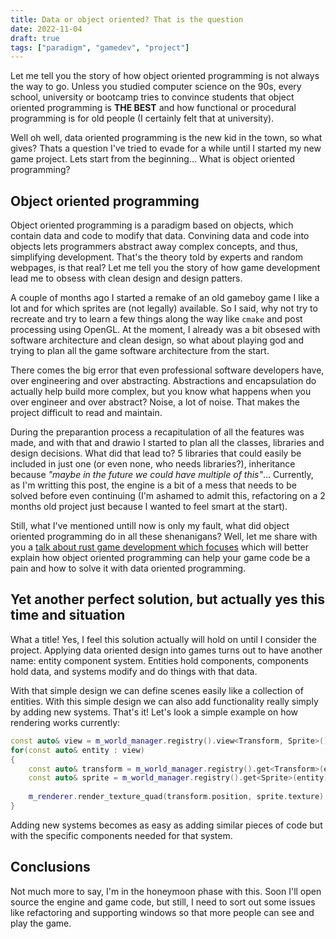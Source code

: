 ```yaml
---
title: Data or object oriented? That is the question
date: 2022-11-04
draft: true
tags: ["paradigm", "gamedev", "project"]
---
```


Let me tell you the story of how object oriented programming is not always the way to go. Unless you studied computer science on the 90s, every school, university or bootcamp tries to convince students that object oriented programming is **THE BEST** and how functional or procedural programming is for old people (I certainly felt that at university).

Well oh well, data oriented programming is the new kid in the town, so what gives? Thats a question I've tried to evade for a while until I started my new game project. Lets start from the beginning... What is object oriented programming?

## Object oriented programming 

Object oriented programming is a paradigm based on objects, which contain data and code to modify that data. Convining data and code into objects lets programmers abstract away complex concepts, and thus, simplifying development. That's the theory told by experts and random webpages, is that real? Let me tell you the story of how game development lead me to obsess with clean design and design patters.

A couple of months ago I started a remake of an old gameboy game I like a lot and for which sprites are (not legally) available. So I said, why not try to recreate and try to learn a few things along the way like `cmake` and post processing using OpenGL. At the moment, I already was a bit obsesed with software architecture and clean design, so what about playing god and trying to plan all the game software architecture from the start.

There comes the big error that even professional software developers have, over engineering and over abstracting. Abstractions and encapsulation do actually help build more complex, but you know what happens when you over engineer and over abstract? Noise, a lot of noise. That makes the project difficult to read and maintain.

During the preparantion process a recapitulation of all the features was made, and with that and drawio I started to plan all the classes, libraries and design decisions. What did that lead to? 5 libraries that could easily be included in just one (or even none, who needs libraries?), inheritance because *"maybe in the future we could have multiple of this"*... Currently, as I'm writting this post, the engine is a bit of a mess that needs to be solved before even continuing (I'm ashamed to admit this, refactoring on a 2 months old project just because I wanted to feel smart at the start).

Still, what I've mentioned untill now is only my fault, what did object oriented programming do in all these shenanigans? Well, let me share with you a [talk about rust game development which focuses](https://www.youtube.com/watch?v=aKLntZcp27M) which will better explain how object oriented programming can help your game code be a pain and how to solve it with data oriented programming.

## Yet another perfect solution, but actually yes this time and situation
What a title! Yes, I feel this solution actually will hold on until I consider the project. Applying data oriented design into games turns out to have another name: entity component system. Entities hold components, components hold data, and systems modify and do things with that data.

With that simple design we can define scenes easily like a collection of entities. With this simple design we can also add functionality really simply by adding new systems. That's it! Let's look a simple example on how rendering works currently:

```C++
const auto& view = m_world_manager.registry().view<Transform, Sprite>();
for(const auto& entity : view)
{
    const auto& transform = m_world_manager.registry().get<Transform>(entity);
    const auto& sprite = m_world_manager.registry().get<Sprite>(entity);
    
    m_renderer.render_texture_quad(transform.position, sprite.texture);
}
```

Adding new systems becomes as easy as adding similar pieces of code but with the specific components needed for that system.

## Conclusions

Not much more to say, I'm in the honeymoon phase with this. Soon I'll open source the engine and game code, but still, I need to sort out some issues like refactoring and supporting windows so that more people can see and play the game.
